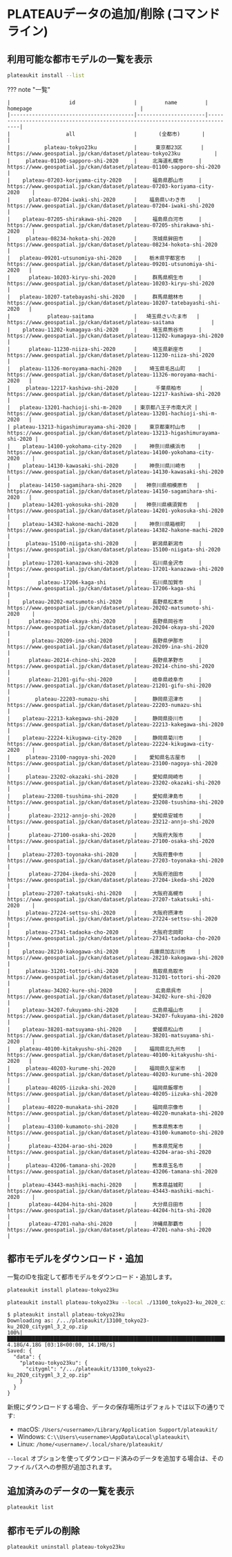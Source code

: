 
# PLATEAUデータの追加/削除 (コマンドライン)

## 利用可能な都市モデルの一覧を表示

```bash
plateaukit install --list
```

??? note "一覧"

    |                   id                   |         name         |                                    homepage                                   |
    |----------------------------------------|----------------------|-------------------------------------------------------------------------------|
    |                  all                   |       (全都市)       |                                                                               |
    |           plateau-tokyo23ku            |      東京都23区      |            https://www.geospatial.jp/ckan/dataset/plateau-tokyo23ku           |
    |     plateau-01100-sapporo-shi-2020     |     北海道札幌市     |     https://www.geospatial.jp/ckan/dataset/plateau-01100-sapporo-shi-2020     |
    |    plateau-07203-koriyama-city-2020    |     福島県郡山市     |    https://www.geospatial.jp/ckan/dataset/plateau-07203-koriyama-city-2020    |
    |      plateau-07204-iwaki-shi-2020      |    福島県いわき市    |      https://www.geospatial.jp/ckan/dataset/plateau-07204-iwaki-shi-2020      |
    |    plateau-07205-shirakawa-shi-2020    |     福島県白河市     |    https://www.geospatial.jp/ckan/dataset/plateau-07205-shirakawa-shi-2020    |
    |     plateau-08234-hokota-shi-2020      |     茨城県鉾田市     |      https://www.geospatial.jp/ckan/dataset/plateau-08234-hokota-shi-2020     |
    |   plateau-09201-utsunomiya-shi-2020    |    栃木県宇都宮市    |    https://www.geospatial.jp/ckan/dataset/plateau-09201-utsunomiya-shi-2020   |
    |      plateau-10203-kiryu-shi-2020      |     群馬県桐生市     |      https://www.geospatial.jp/ckan/dataset/plateau-10203-kiryu-shi-2020      |
    |   plateau-10207-tatebayashi-shi-2020   |     群馬県館林市     |   https://www.geospatial.jp/ckan/dataset/plateau-10207-tatebayashi-shi-2020   |
    |            plateau-saitama             |   埼玉県さいたま市   |             https://www.geospatial.jp/ckan/dataset/plateau-saitama            |
    |    plateau-11202-kumagaya-shi-2020     |     埼玉県熊谷市     |     https://www.geospatial.jp/ckan/dataset/plateau-11202-kumagaya-shi-2020    |
    |      plateau-11230-niiza-shi-2020      |     埼玉県新座市     |      https://www.geospatial.jp/ckan/dataset/plateau-11230-niiza-shi-2020      |
    |   plateau-11326-moroyama-machi-2020    |    埼玉県毛呂山町    |    https://www.geospatial.jp/ckan/dataset/plateau-11326-moroyama-machi-2020   |
    |     plateau-12217-kashiwa-shi-2020     |      千葉県柏市      |     https://www.geospatial.jp/ckan/dataset/plateau-12217-kashiwa-shi-2020     |
    |   plateau-13201-hachioji-shi-m-2020    | 東京都八王子市南大沢 |    https://www.geospatial.jp/ckan/dataset/plateau-13201-hachioji-shi-m-2020   |
    | plateau-13213-higashimurayama-shi-2020 |    東京都東村山市    | https://www.geospatial.jp/ckan/dataset/plateau-13213-higashimurayama-shi-2020 |
    |    plateau-14100-yokohama-city-2020    |    神奈川県横浜市    |    https://www.geospatial.jp/ckan/dataset/plateau-14100-yokohama-city-2020    |
    |    plateau-14130-kawasaki-shi-2020     |    神奈川県川崎市    |     https://www.geospatial.jp/ckan/dataset/plateau-14130-kawasaki-shi-2020    |
    |   plateau-14150-sagamihara-shi-2020    |   神奈川県相模原市   |    https://www.geospatial.jp/ckan/dataset/plateau-14150-sagamihara-shi-2020   |
    |    plateau-14201-yokosuka-shi-2020     |   神奈川県横須賀市   |     https://www.geospatial.jp/ckan/dataset/plateau-14201-yokosuka-shi-2020    |
    |    plateau-14382-hakone-machi-2020     |    神奈川県箱根町    |     https://www.geospatial.jp/ckan/dataset/plateau-14382-hakone-machi-2020    |
    |     plateau-15100-niigata-shi-2020     |     新潟県新潟市     |     https://www.geospatial.jp/ckan/dataset/plateau-15100-niigata-shi-2020     |
    |    plateau-17201-kanazawa-shi-2020     |     石川県金沢市     |     https://www.geospatial.jp/ckan/dataset/plateau-17201-kanazawa-shi-2020    |
    |         plateau-17206-kaga-shi         |     石川県加賀市     |         https://www.geospatial.jp/ckan/dataset/plateau-17206-kaga-shi         |
    |    plateau-20202-matsumoto-shi-2020    |     長野県松本市     |    https://www.geospatial.jp/ckan/dataset/plateau-20202-matsumoto-shi-2020    |
    |      plateau-20204-okaya-shi-2020      |     長野県岡谷市     |      https://www.geospatial.jp/ckan/dataset/plateau-20204-okaya-shi-2020      |
    |       plateau-20209-ina-shi-2020       |     長野県伊那市     |       https://www.geospatial.jp/ckan/dataset/plateau-20209-ina-shi-2020       |
    |      plateau-20214-chino-shi-2020      |     長野県茅野市     |      https://www.geospatial.jp/ckan/dataset/plateau-20214-chino-shi-2020      |
    |      plateau-21201-gifu-shi-2020       |     岐阜県岐阜市     |       https://www.geospatial.jp/ckan/dataset/plateau-21201-gifu-shi-2020      |
    |        plateau-22203-numazu-shi        |     静岡県沼津市     |        https://www.geospatial.jp/ckan/dataset/plateau-22203-numazu-shi        |
    |    plateau-22213-kakegawa-shi-2020     |     静岡県掛川市     |     https://www.geospatial.jp/ckan/dataset/plateau-22213-kakegawa-shi-2020    |
    |    plateau-22224-kikugawa-city-2020    |     静岡県菊川市     |    https://www.geospatial.jp/ckan/dataset/plateau-22224-kikugawa-city-2020    |
    |     plateau-23100-nagoya-shi-2020      |    愛知県名古屋市    |      https://www.geospatial.jp/ckan/dataset/plateau-23100-nagoya-shi-2020     |
    |     plateau-23202-okazaki-shi-2020     |     愛知県岡崎市     |     https://www.geospatial.jp/ckan/dataset/plateau-23202-okazaki-shi-2020     |
    |    plateau-23208-tsushima-shi-2020     |     愛知県津島市     |     https://www.geospatial.jp/ckan/dataset/plateau-23208-tsushima-shi-2020    |
    |      plateau-23212-annjo-shi-2020      |     愛知県安城市     |      https://www.geospatial.jp/ckan/dataset/plateau-23212-annjo-shi-2020      |
    |      plateau-27100-osaka-shi-2020      |     大阪府大阪市     |      https://www.geospatial.jp/ckan/dataset/plateau-27100-osaka-shi-2020      |
    |    plateau-27203-toyonaka-shi-2020     |     大阪府豊中市     |     https://www.geospatial.jp/ckan/dataset/plateau-27203-toyonaka-shi-2020    |
    |      plateau-27204-ikeda-shi-2020      |     大阪府池田市     |      https://www.geospatial.jp/ckan/dataset/plateau-27204-ikeda-shi-2020      |
    |    plateau-27207-takatsuki-shi-2020    |     大阪府高槻市     |    https://www.geospatial.jp/ckan/dataset/plateau-27207-takatsuki-shi-2020    |
    |     plateau-27224-settsu-shi-2020      |     大阪府摂津市     |      https://www.geospatial.jp/ckan/dataset/plateau-27224-settsu-shi-2020     |
    |     plateau-27341-tadaoka-cho-2020     |     大阪府忠岡町     |     https://www.geospatial.jp/ckan/dataset/plateau-27341-tadaoka-cho-2020     |
    |    plateau-28210-kakogawa-shi-2020     |    兵庫県加古川市    |     https://www.geospatial.jp/ckan/dataset/plateau-28210-kakogawa-shi-2020    |
    |     plateau-31201-tottori-shi-2020     |     鳥取県鳥取市     |     https://www.geospatial.jp/ckan/dataset/plateau-31201-tottori-shi-2020     |
    |      plateau-34202-kure-shi-2020       |      広島県呉市      |       https://www.geospatial.jp/ckan/dataset/plateau-34202-kure-shi-2020      |
    |    plateau-34207-fukuyama-shi-2020     |     広島県福山市     |     https://www.geospatial.jp/ckan/dataset/plateau-34207-fukuyama-shi-2020    |
    |    plateau-38201-matsuyama-shi-2020    |     愛媛県松山市     |    https://www.geospatial.jp/ckan/dataset/plateau-38201-matsuyama-shi-2020    |
    |   plateau-40100-kitakyushu-shi-2020    |    福岡県北九州市    |    https://www.geospatial.jp/ckan/dataset/plateau-40100-kitakyushu-shi-2020   |
    |     plateau-40203-kurume-shi-2020      |    福岡県久留米市    |      https://www.geospatial.jp/ckan/dataset/plateau-40203-kurume-shi-2020     |
    |     plateau-40205-iizuka-shi-2020      |     福岡県飯塚市     |      https://www.geospatial.jp/ckan/dataset/plateau-40205-iizuka-shi-2020     |
    |    plateau-40220-munakata-shi-2020     |     福岡県宗像市     |     https://www.geospatial.jp/ckan/dataset/plateau-40220-munakata-shi-2020    |
    |    plateau-43100-kumamoto-shi-2020     |     熊本県熊本市     |     https://www.geospatial.jp/ckan/dataset/plateau-43100-kumamoto-shi-2020    |
    |      plateau-43204-arao-shi-2020       |     熊本県荒尾市     |       https://www.geospatial.jp/ckan/dataset/plateau-43204-arao-shi-2020      |
    |     plateau-43206-tamana-shi-2020      |     熊本県玉名市     |      https://www.geospatial.jp/ckan/dataset/plateau-43206-tamana-shi-2020     |
    |    plateau-43443-mashiki-machi-2020    |     熊本県益城町     |    https://www.geospatial.jp/ckan/dataset/plateau-43443-mashiki-machi-2020    |
    |      plateau-44204-hita-shi-2020       |     大分県日田市     |       https://www.geospatial.jp/ckan/dataset/plateau-44204-hita-shi-2020      |
    |      plateau-47201-naha-shi-2020       |     沖縄県那覇市     |       https://www.geospatial.jp/ckan/dataset/plateau-47201-naha-shi-2020      |

## 都市モデルをダウンロード・追加

一覧のIDを指定して都市モデルをダウンロード・追加します。

```bash title="例1: 東京都23区のデータをダウンロードして追加"
plateaukit install plateau-tokyo23ku
```

```bash title="例2: 事前にダウンロード済みの東京都23区のデータを追加 (CityGML)"
plateaukit install plateau-tokyo23ku --local ./13100_tokyo23-ku_2020_citygml_3_2_op/ --format citygml
```

```title="実行例 (例1)"
$ plateaukit install plateau-tokyo23ku
Downloading as: /.../plateaukit/13100_tokyo23-ku_2020_citygml_3_2_op.zip
100%|██████████████████████████████████████████████████████████████████████████████████████████████████████████████████████████████████████████████████████████████████| 4.18G/4.18G [03:18<00:00, 14.1MB/s]
Saved: {
  "data": {
    "plateau-tokyo23ku": {
      "citygml": "/.../plateaukit/13100_tokyo23-ku_2020_citygml_3_2_op.zip"
    }
  }
}
```

新規にダウンロードする場合、データの保存場所はデフォルトでは以下の通りです:

- macOS: `/Users/<username>/Library/Application Support/plateaukit/`
- Windows: `C:\\Users\<username>\AppData\Local\plateaukit\`
- Linux: `/home/<username>/.local/share/plateaukit/`

`--local` オプションを使ってダウンロード済みのデータを追加する場合は、そのファイルパスへの参照が追加されます。

## 追加済みのデータの一覧を表示

```bash
plateaukit list
```

## 都市モデルの削除

```bash title="例: 東京都23区のデータを削除"
plateaukit uninstall plateau-tokyo23ku
```
